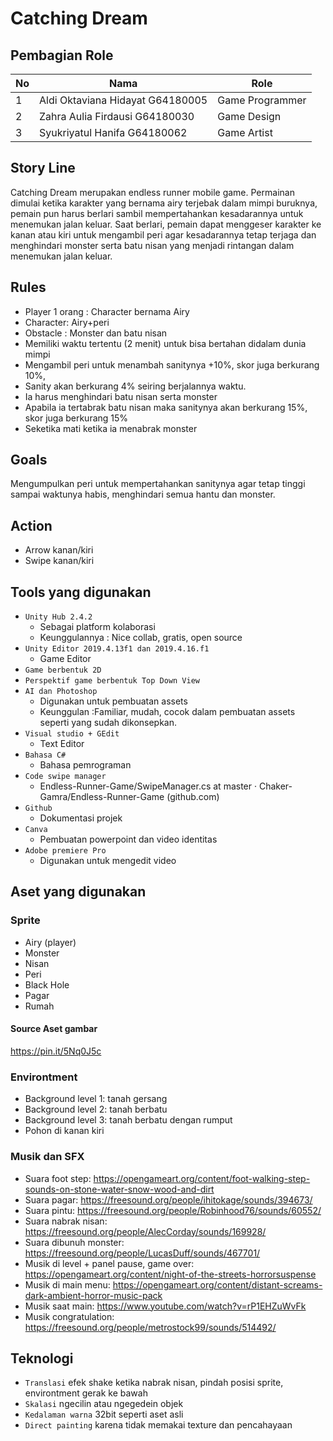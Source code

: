 # Catching Dream

## Pembagian Role
| No | Nama                               | Role            |
|----|------------------------------------|-----------------|
| 1  | Aldi Oktaviana Hidayat   G64180005 | Game Programmer |
| 2  | Zahra Aulia Firdausi     G64180030 | Game Design     |
| 3  | Syukriyatul Hanifa       G64180062 | Game Artist     |

## Story Line
Catching Dream merupakan endless runner mobile game. Permainan dimulai ketika karakter yang bernama airy terjebak dalam mimpi buruknya, pemain pun harus berlari sambil mempertahankan kesadarannya untuk menemukan jalan keluar. Saat berlari, pemain dapat menggeser karakter ke kanan atau kiri untuk mengambil peri agar kesadarannya tetap terjaga dan menghindari monster serta batu nisan yang menjadi rintangan dalam menemukan jalan keluar.

## Rules
* Player 1 orang : Character bernama Airy
* Character: Airy+peri
* Obstacle : Monster dan batu nisan
* Memiliki waktu tertentu (2 menit) untuk bisa bertahan didalam dunia mimpi 
* Mengambil peri untuk menambah sanitynya +10%, skor juga berkurang 10%, 
* Sanity akan berkurang 4% seiring berjalannya waktu. 
* Ia harus menghindari batu nisan serta monster
* Apabila ia tertabrak batu nisan maka sanitynya akan berkurang 15%, skor juga berkurang 15%
* Seketika mati ketika ia menabrak monster

## Goals
Mengumpulkan peri untuk mempertahankan sanitynya agar tetap tinggi sampai waktunya habis, menghindari semua hantu dan monster. 

## Action
* Arrow kanan/kiri
* Swipe kanan/kiri

## Tools yang digunakan
* `Unity Hub 2.4.2` 
   * Sebagai platform kolaborasi
   * Keunggulannya : Nice collab, gratis, open source
* `Unity Editor 2019.4.13f1 dan 2019.4.16.f1`
   * Game Editor
* `Game berbentuk 2D`
* `Perspektif game berbentuk Top Down View`
* `AI dan Photoshop`
   * Digunakan untuk pembuatan assets
   * Keunggulan :Familiar, mudah, cocok dalam pembuatan assets seperti yang sudah dikonsepkan.
* `Visual studio + GEdit`
   * Text Editor
* `Bahasa C#`
   * Bahasa pemrograman
* `Code swipe manager` 
   * Endless-Runner-Game/SwipeManager.cs at master · Chaker-Gamra/Endless-Runner-Game (github.com)
* `Github` 
   * Dokumentasi projek
* `Canva`
   * Pembuatan powerpoint dan video identitas
* `Adobe premiere Pro`
   * Digunakan untuk mengedit video

## Aset yang digunakan
### Sprite
* Airy (player)
* Monster
* Nisan
* Peri
* Black Hole
* Pagar
* Rumah
#### Source Aset gambar
https://pin.it/5Nq0J5c

### Environtment
* Background level 1:  tanah gersang
* Background level 2: tanah berbatu
* Background level 3: tanah berbatu dengan rumput
* Pohon di kanan kiri

### Musik dan SFX
   * Suara foot step: https://opengameart.org/content/foot-walking-step-sounds-on-stone-water-snow-wood-and-dirt
   * Suara pagar: https://freesound.org/people/ihitokage/sounds/394673/
   * Suara pintu: https://freesound.org/people/Robinhood76/sounds/60552/
   * Suara nabrak nisan: https://freesound.org/people/AlecCorday/sounds/169928/
   * Suara dibunuh monster: https://freesound.org/people/LucasDuff/sounds/467701/
   * Musik di level + panel pause, game over: https://opengameart.org/content/night-of-the-streets-horrorsuspense
   * Musik di main menu: https://opengameart.org/content/distant-screams-dark-ambient-horror-music-pack
   * Musik saat main: https://www.youtube.com/watch?v=rP1EHZuWvFk
   * Musik congratulation: https://freesound.org/people/metrostock99/sounds/514492/

## Teknologi
* `Translasi` efek shake ketika nabrak nisan, pindah posisi sprite, environtment gerak ke bawah
* `Skalasi` ngecilin atau ngegedein objek
* `Kedalaman warna` 32bit seperti aset asli
* `Direct painting` karena tidak memakai texture dan pencahayaan
